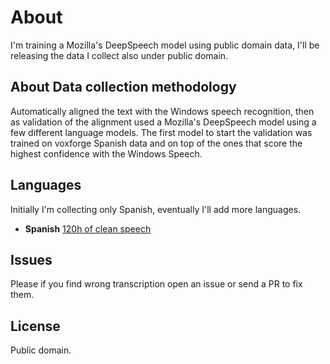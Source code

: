 
# About

I'm training a Mozilla's DeepSpeech model using public domain data, I'll be releasing the data I collect also under public domain.

## About Data collection methodology

Automatically aligned the text with the Windows speech recognition, then as validation of the alignment used a Mozilla's DeepSpeech model using a few different language models. The first model to start the validation was trained on voxforge Spanish data and on top of the ones that score the highest confidence with the Windows Speech.

## Languages
Initially I'm collecting only Spanish, eventually I'll add more languages.

 - **Spanish**
  [120h of clean speech](https://www.kaggle.com/carlfm01/120h-spanish-speech) 

## Issues
Please if you find wrong transcription open an issue or send a PR to fix them.

## License

Public domain.
